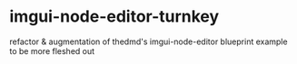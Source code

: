 # imgui-node-editor-turnkey
refactor &amp; augmentation of thedmd's imgui-node-editor blueprint example to be more fleshed out
